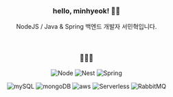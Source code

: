 <div align=center>

### hello, minhyeok! 👋🏽

<p>NodeJS / Java & Spring 백엔드 개발자 서민혁입니다.</p>

</div>

<div align=center>

<br>

### 👨🏽‍💻

![Node](https://img.shields.io/badge/-Node.js-green?style=flat&logo=node.js&logoColor=ffffff)
![Nest](https://img.shields.io/badge/-Nest.js-black?style=flat&logo=nestJs&logoColor=FF0000)
![Spring](https://img.shields.io/badge/-Spring-green?style=flat&logo=Spring)

![mySQL](https://img.shields.io/badge/-mySQL-gray?style=flat&logo=mysql&logoColor=00758f)
![mongoDB](https://img.shields.io/badge/-MongoDB-green?style=flat&logo=mongodb)
![aws](https://img.shields.io/badge/-AWS-yellow?style=flat&logo=AmazonAWS)
![Serverless](https://img.shields.io/badge/-Serverless-red?style=flat&logo=serverless)
![RabbitMQ](https://img.shields.io/badge/-RabbitMQ-red?style=flat&logo=rabbitmq)
</div>

<!--
<div align=center>
<p>엔지니어로서 성장에 초점을 두고 있습니다.</p>
[![mahns's GitHub stats](https://github-readme-stats.vercel.app/api?username=mahns1201&title_color=FF0000&bg_color=262626&text_color=ffffff&show_icons=true&icon_color=fdf42a&hide_border=true)](https://github.com/anuraghazra/github-readme-stats)

</div>

[https://img.shields.io/badge/-Vue.js-green?style=flat&logo=vue.js](https://img.shields.io/badge/-Vue.js-green?style=flat&logo=vue.js)
[https://img.shields.io/badge/-SCSS-ff69b4?style=flat&logo=sass&logoColor=ffffff](https://img.shields.io/badge/-SCSS-ff69b4?style=flat&logo=sass&logoColor=ffffff)
[https://img.shields.io/badge/-Tailwind-blue?style=flat&logo=TailwindCSS](https://img.shields.io/badge/-Tailwind-blue?style=flat&logo=TailwindCSS)

#### Studying
![Java](https://img.shields.io/badge/-Java-white?style=flat&logo=java&logoColor=ff0000)
![Spring](https://img.shields.io/badge/-Spring-green?style=flat&logo=spring&logoColor=ffffff)
-->
